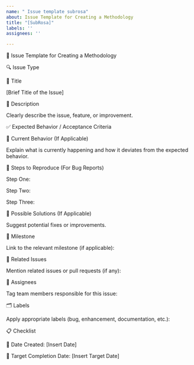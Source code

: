 ```yaml
---
name: " Issue template subrosa"
about: Issue Template for Creating a Methodology
title: "[SubRosa]"
labels: ''
assignees: ''

---
```


📌 Issue Template for Creating a Methodology

🔍 Issue Type



📝 Title

[Brief Title of the Issue]

📖 Description

Clearly describe the issue, feature, or improvement.

✅ Expected Behavior / Acceptance Criteria



🔄 Current Behavior (If Applicable)

Explain what is currently happening and how it deviates from the expected behavior.

📂 Steps to Reproduce (For Bug Reports)

Step One:

Step Two:

Step Three:

📝 Possible Solutions (If Applicable)

Suggest potential fixes or improvements.

📆 Milestone

Link to the relevant milestone (if applicable):

📂 Related Issues

Mention related issues or pull requests (if any):

👤 Assignees

Tag team members responsible for this issue:

🗂 Labels

Apply appropriate labels (bug, enhancement, documentation, etc.):

📋 Checklist



📅 Date Created: [Insert Date]

📅 Target Completion Date: [Insert Target Date]
